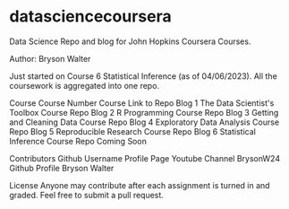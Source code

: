 # datasciencecoursera
Data Science Repo and blog for John Hopkins Coursera Courses. 

Author: Bryson Walter

Just started on Course 6 Statistical Inference (as of 04/06/2023). 
All the coursework is aggregated into one repo.

Course
Course Number	Course	Link to Repo	Blog
1	The Data Scientist's Toolbox	Course Repo	Blog
2	R Programming	Course Repo	Blog
3	Getting and Cleaning Data	Course Repo	Blog
4	Exploratory Data Analysis	Course Repo	Blog
5	Reproducible Research	Course Repo	Blog
6	Statistical Inference	Course Repo	Coming Soon

Contributors
Github Username	Profile Page	Youtube Channel
BrysonW24	Github Profile	Bryson Walter

License
Anyone may contribute after each assignment is turned in and graded. Feel free to submit a pull request.
